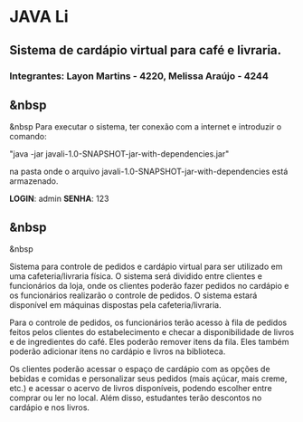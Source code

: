 # JAVA Li

## Sistema de cardápio virtual para café e livraria.

### Integrantes: Layon Martins - 4220, Melissa Araújo - 4244

&nbsp
---
&nbsp
Para executar o sistema, ter conexão com a internet e introduzir o comando:

"java -jar javali-1.0-SNAPSHOT-jar-with-dependencies.jar"

na pasta onde o arquivo javali-1.0-SNAPSHOT-jar-with-dependencies está armazenado.

**LOGIN**: admin
**SENHA**: 123

&nbsp
---
&nbsp

Sistema para controle de pedidos e cardápio virtual para ser utilizado em uma cafeteria/livraria física. O sistema será dividido entre clientes e funcionários da loja, onde os clientes poderão fazer pedidos no cardápio e os funcionários realizarão o controle de pedidos. O sistema estará disponível em máquinas dispostas pela cafeteria/livraria.

Para o controle de pedidos, os funcionários terão acesso à fila de pedidos feitos pelos clientes do estabelecimento e checar a disponibilidade de livros e de ingredientes do café. Eles poderão remover itens da fila. Eles também poderão adicionar itens no cardápio e livros na biblioteca.

Os clientes poderão acessar o espaço de cardápio com as opções de bebidas e comidas e personalizar seus pedidos (mais açúcar, mais creme, etc.) e acessar o acervo de livros disponíveis, podendo escolher entre comprar ou ler no local. Além disso, estudantes terão descontos no cardápio e nos livros.
